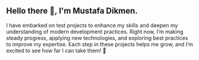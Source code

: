 ## Hello there 👋, I'm Mustafa Dikmen.

  I have embarked on test projects to enhance my skills and deepen my understanding of modern development practices. Right now, I’m making steady progress, applying new technologies, and exploring best practices to improve my expertise. Each step in these projects helps me grow, and I’m excited to see how far I can take them! 🚀
